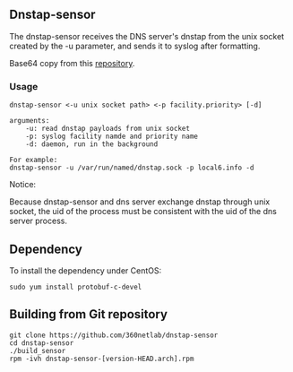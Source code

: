 ## Dnstap-sensor

The dnstap-sensor receives the DNS server's dnstap from the unix socket created by the -u parameter, and sends it to syslog after formatting.

Base64 copy from this [repository](https://github.com/littlstar/b64.c).

### Usage

```
dnstap-sensor <-u unix socket path> <-p facility.priority> [-d]

arguments:
	-u: read dnstap payloads from unix socket
	-p: syslog facility namde and priority name
	-d: daemon, run in the background

For example:
dnstap-sensor -u /var/run/named/dnstap.sock -p local6.info -d
```

Notice:

Because dnstap-sensor and dns server exchange dnstap through unix socket, the uid of the process must be consistent with the uid of the dns server process.

## Dependency

To install the dependency under CentOS: 
```
sudo yum install protobuf-c-devel
```

## Building from Git repository

```
git clone https://github.com/360netlab/dnstap-sensor 
cd dnstap-sensor
./build_sensor
rpm -ivh dnstap-sensor-[version-HEAD.arch].rpm
```
